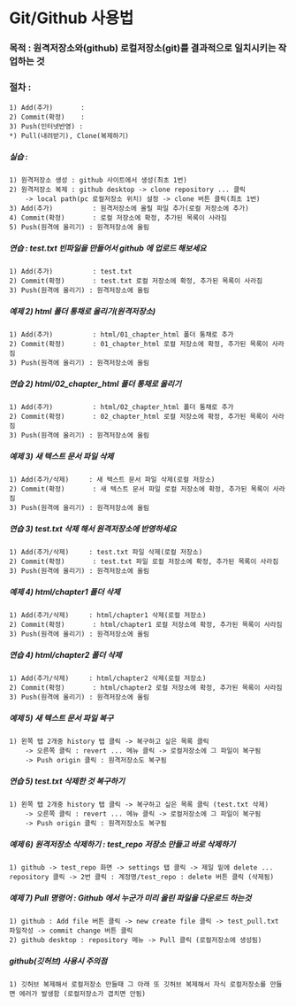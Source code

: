 # Git/Github 사용법

### 목적 : 원격저장소와(github) 로컬저장소(git)를 결과적으로 일치시키는 작업하는 것

### 절차 :

    1) Add(추가)       :
    2) Commit(확정)    :
    3) Push(인터넷반영) :
    *) Pull(내려받기), Clone(복제하기)

##### 실습 :

    1) 원격저장소 생성 : github 사이트에서 생성(최초 1번)
    2) 원격저장소 복제 : github desktop -> clone repository ... 클릭
        -> local path(pc 로컬저장소 위치) 설정 -> clone 버튼 클릭(최초 1번)
    3) Add(추가)          : 원격저장소에 올릴 파일 추가(로컬 저장소에 추가)
    4) Commit(확정)       : 로컬 저장소에 확정, 추가된 목록이 사라짐
    5) Push(원격에 올리기) : 원격저장소에 올림

##### 연습 : test.txt 빈파일을 만들어서 github 에 업로드 해보세요

    1) Add(추가)          : test.txt
    2) Commit(확정)       : test.txt 로컬 저장소에 확정, 추가된 목록이 사라짐
    3) Push(원격에 올리기) : 원격저장소에 올림

##### 예제 2) html 폴더 통채로 올리기(원격저장소)

    1) Add(추가)          : html/01_chapter_html 폴더 통채로 추가
    2) Commit(확정)       : 01_chapter_html 로컬 저장소에 확정, 추가된 목록이 사라짐
    3) Push(원격에 올리기) : 원격저장소에 올림

##### 연습 2) html/02_chapter_html 폴더 통채로 올리기

    1) Add(추가)          : html/02_chapter_html 폴더 통채로 추가
    2) Commit(확정)       : 02_chapter_html 로컬 저장소에 확정, 추가된 목록이 사라짐
    3) Push(원격에 올리기) : 원격저장소에 올림

##### 예제 3) 새 텍스트 문서 파일 삭제

    1) Add(추가/삭제)     : 새 텍스트 문서 파일 삭제(로컬 저장소)
    2) Commit(확정)       : 새 텍스트 문서 파일 로컬 저장소에 확정, 추가된 목록이 사라짐
    3) Push(원격에 올리기) : 원격저장소에 올림

##### 연습 3) test.txt 삭제 해서 원격저장소에 반영하세요

    1) Add(추가/삭제)     : test.txt 파일 삭제(로컬 저장소)
    2) Commit(확정)       : test.txt 파일 로컬 저장소에 확정, 추가된 목록이 사라짐
    3) Push(원격에 올리기) : 원격저장소에 올림

##### 예제 4) html/chapter1 폴더 삭제

    1) Add(추가/삭제)     : html/chapter1 삭제(로컬 저장소)
    2) Commit(확정)       : html/chapter1 로컬 저장소에 확정, 추가된 목록이 사라짐
    3) Push(원격에 올리기) : 원격저장소에 올림

##### 연습 4) html/chapter2 폴더 삭제

    1) Add(추가/삭제)     : html/chapter2 삭제(로컬 저장소)
    2) Commit(확정)       : html/chapter2 로컬 저장소에 확정, 추가된 목록이 사라짐
    3) Push(원격에 올리기) : 원격저장소에 올림

##### 예제 5) 새 텍스트 문서 파일 복구

    1) 왼쪽 탭 2개중 history 탭 클릭 -> 복구하고 싶은 목록 클릭
        -> 오른쪽 클릭 : revert ... 메뉴 클릭 -> 로컬저장소에 그 파일이 복구됨
        -> Push origin 클릭 : 원격저장소도 복구됨

##### 연습 5) test.txt 삭제한 것 복구하기

    1) 왼쪽 탭 2개중 history 탭 클릭 -> 복구하고 싶은 목록 클릭 (test.txt 삭제)
        -> 오른쪽 클릭 : revert ... 메뉴 클릭 -> 로컬저장소에 그 파일이 복구됨
        -> Push origin 클릭 : 원격저장소도 복구됨

##### 예제 6) 원격저장소 삭제하기 : test_repo 저장소 만들고 바로 삭제하기

    1) github -> test_repo 화면 -> settings 탭 클릭 -> 제일 밑에 delete ... repository 클릭 -> 2번 클릭 : 계정명/test_repo : delete 버튼 클릭 (삭제됨)

##### 예제 7) Pull 명령어 : Github 에서 누군가 미리 올린 파일을 다운로드 하는것

    1) github : Add file 버튼 클릭 -> new create file 클릭 -> test_pull.txt 파일작성 -> commit change 버튼 클릭
    2) github desktop : repository 메뉴 -> Pull 클릭 (로컬저장소에 생성됨)

##### github(깃허브) 사용시 주의점

    1) 깃허브 복제해서 로컬저장소 만들때 그 아래 또 깃허브 복제해서 자식 로컬저장소를 만들면 에러가 발생함 (로컬저장소가 겹치면 안됨)
